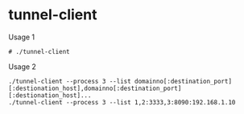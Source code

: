 # tunnel-client

Usage 1
```
# ./tunnel-client
```
Usage 2 
```
./tunnel-client --process 3 --list domainno[:destination_port][:destionation_host],domainno[:destination_port][:destionation_host]...
./tunnel-client --process 3 --list 1,2:3333,3:8090:192.168.1.10
```
